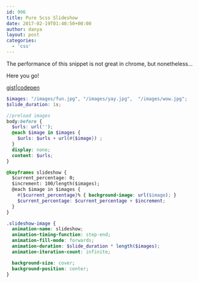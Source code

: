 ```yaml
---
id: 996
title: Pure Scss Slideshow
date: 2017-02-19T01:40:50+00:00
author: danya
layout: post
categories:
  - 'css'
---
```

The performance of this snippet is not great in chrome, but nonetheless&#8230;

Here you go!

 <a href="https://gist.github.com/danyalette/0c32184b9a86a31e061c785e114f2528" target="_blank">gist</a>|<a href="https://codepen.io/danyalette/pen/RKmXGQ" target="_blank">codepen</a>

<!--more-->

```scss
$images: "/images/fun.jpg", "/images/yay.jpg",  "/images/wow.jpg";
$slide_duration: 1s;

//preload images
body:before {
  $urls: url('');
  @each $image in $images {
    $urls: $urls + url(#{$image}) ;
  }
  display: none;
  content: $urls;
}

@keyframes slideshow {
  $current_percentage: 0;
  $increment: 100/length($images);
  @each $image in $images {
    #{$current_percentage}% { background-image: url($image); }
    $current_percentage: $current_percentage + $increment;
  }
}

.slideshow-image {
  animation-name: slideshow;
  animation-timing-function: step-end;
  animation-fill-mode: forwards;
  animation-duration: $slide_duration * length($images);
  animation-iteration-count: infinite;

  background-size: cover;
  background-position: center;
}
```
